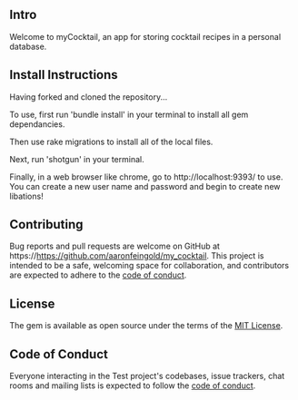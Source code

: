 ## Intro

Welcome to myCocktail, an app for storing cocktail recipes in a personal database.

## Install Instructions
Having forked and cloned the repository...

To use, first run 'bundle install' in your terminal to install all gem dependancies. 

Then use rake migrations to install all of the local files. 

Next, run 'shotgun' in your terminal. 

Finally, in a web browser like chrome, go to http://localhost:9393/ to use. You can create a new user name and password and begin to create new libations!


## Contributing

Bug reports and pull requests are welcome on GitHub at https://https://github.com/aaronfeingold/my_cocktail. This project is intended to be a safe, welcoming space for collaboration, and contributors are expected to adhere to the [code of conduct](https://github.com/aaronfeingold/my_cocktail/blob/master/Flatiron/code/my_cocktail/CODE_OF_CONDUCT.md).


## License

The gem is available as open source under the terms of the [MIT License](https://opensource.org/licenses/MIT).

## Code of Conduct

Everyone interacting in the Test project's codebases, issue trackers, chat rooms and mailing lists is expected to follow the [code of conduct](https://github.com/aaronfeingold/my_cocktail/blob/master/Flatiron/code/my_cocktail/CODE_OF_CONDUCT.md).